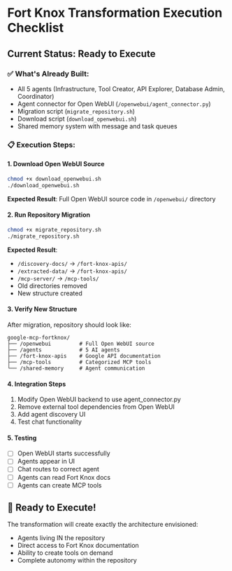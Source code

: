 # Fort Knox Transformation Execution Checklist

## Current Status: Ready to Execute

### ✅ What's Already Built:
- All 5 agents (Infrastructure, Tool Creator, API Explorer, Database Admin, Coordinator)
- Agent connector for Open WebUI (`/openwebui/agent_connector.py`)
- Migration script (`migrate_repository.sh`)
- Download script (`download_openwebui.sh`)
- Shared memory system with message and task queues

### 📋 Execution Steps:

#### 1. Download Open WebUI Source
```bash
chmod +x download_openwebui.sh
./download_openwebui.sh
```
**Expected Result**: Full Open WebUI source code in `/openwebui/` directory

#### 2. Run Repository Migration
```bash
chmod +x migrate_repository.sh
./migrate_repository.sh
```
**Expected Result**:
- `/discovery-docs/` → `/fort-knox-apis/`
- `/extracted-data/` → `/fort-knox-apis/`
- `/mcp-server/` → `/mcp-tools/`
- Old directories removed
- New structure created

#### 3. Verify New Structure
After migration, repository should look like:
```
google-mcp-fortknox/
├── /openwebui         # Full Open WebUI source
├── /agents            # 5 AI agents
├── /fort-knox-apis    # Google API documentation
├── /mcp-tools         # Categorized MCP tools
└── /shared-memory     # Agent communication
```

#### 4. Integration Steps
1. Modify Open WebUI backend to use agent_connector.py
2. Remove external tool dependencies from Open WebUI
3. Add agent discovery UI
4. Test chat functionality

#### 5. Testing
- [ ] Open WebUI starts successfully
- [ ] Agents appear in UI
- [ ] Chat routes to correct agent
- [ ] Agents can read Fort Knox docs
- [ ] Agents can create MCP tools

## 🚀 Ready to Execute!

The transformation will create exactly the architecture envisioned:
- Agents living IN the repository
- Direct access to Fort Knox documentation
- Ability to create tools on demand
- Complete autonomy within the repository